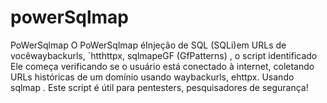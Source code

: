 # powerSqlmap
PoWerSqlmap O PoWerSqlmap éInjeção de SQL (SQLi)em URLs de vocêwaybackurls, `htthttpx, sqlmapeGF (GfPatterns) , o script identificado  Ele começa verificando se o usuário está conectado à internet, coletando URLs históricas de um domínio usando waybackurls, ehttpx. Usando sqlmap .  Este script é útil para pentesters, pesquisadores de segurança!
